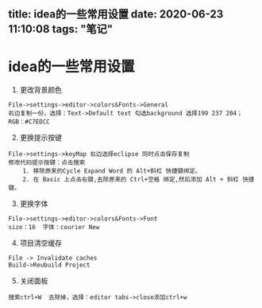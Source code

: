 title: idea的一些常用设置
date: 2020-06-23 11:10:08
tags: "笔记"
---------
# idea的一些常用设置

1. 更改背景颜色
```
File->settings->editor->colors&Fonts->General
右边复制一份，选择：Text->Default text 勾选background 选择199 237 204；RGB：#C7EDCC
```

2. 更换提示按键
```
File->settings->keyMap 右边选择eclipse 同时点击保存复制
修改代码提示按键：点击搜索
	1. 移除原来的Cycle Expand Word 的 Alt+斜杠 快捷键绑定。
	2. 在 Basic 上点击右键,去除原来的 Ctrl+空格 绑定,然后添加 Alt + 斜杠 快捷键。
```

3. 更换字体
```
File->settings->editor->colors&Fonts->Font
size：16  字体：courier New
```

4. 项目清空缓存
```
File -> Invalidate caches
Build->Reubuild Project
```


5. 关闭面板
```
搜索ctrl+W  去除掉，选择：editor tabs->close添加ctrl+w
```